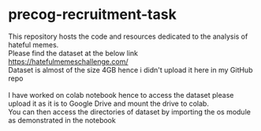 # precog-recruitment-task
This repository hosts the code and resources dedicated to the analysis of hateful memes.<br>
Please find the dataset at the below link<br>
https://hatefulmemeschallenge.com/<br>
Dataset is almost of the size 4GB hence i didn't upload it here in my GitHub repo<br>  
I have worked on colab notebook hence to access the dataset please upload it as it is to Google Drive and mount the drive to colab.<br>
You can then access the directories of dataset by importing the os module as demonstrated in the notebook <br>
